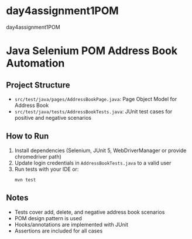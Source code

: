 # day4assignment1POM
day4assignment1POM

# Java Selenium POM Address Book Automation

## Project Structure
- `src/test/java/pages/AddressBookPage.java`: Page Object Model for Address Book
- `src/test/java/tests/AddressBookTests.java`: JUnit test cases for positive and negative scenarios

## How to Run
1. Install dependencies (Selenium, JUnit 5, WebDriverManager or provide chromedriver path)
2. Update login credentials in `AddressBookTests.java` to a valid user
3. Run tests with your IDE or:
   ```
   mvn test
   ```

## Notes
- Tests cover add, delete, and negative address book scenarios
- POM design pattern is used
- Hooks/annotations are implemented with JUnit
- Assertions are included for all cases
